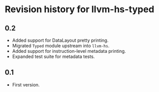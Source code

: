 # Revision history for llvm-hs-typed

## 0.2

* Added support for DataLayout pretty printing.
* Migrated `Typed` module upstream into `llvm-hs`.
* Added support for instruction-level metadata printing.
* Expanded test suite for metadata tests.

## 0.1

* First version.
